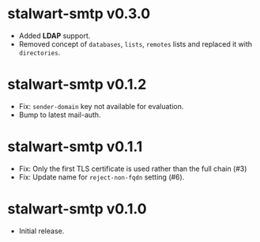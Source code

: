 stalwart-smtp v0.3.0
================================
- Added **LDAP** support.
- Removed concept of `databases`, `lists`, `remotes` lists and replaced it with `directories`.

stalwart-smtp v0.1.2
================================
- Fix: `sender-domain` key not available for evaluation.
- Bump to latest mail-auth.

stalwart-smtp v0.1.1
================================
- Fix: Only the first TLS certificate is used rather than the full chain (#3)
- Fix: Update name for `reject-non-fqdn` setting (#6).

stalwart-smtp v0.1.0
================================
- Initial release.
